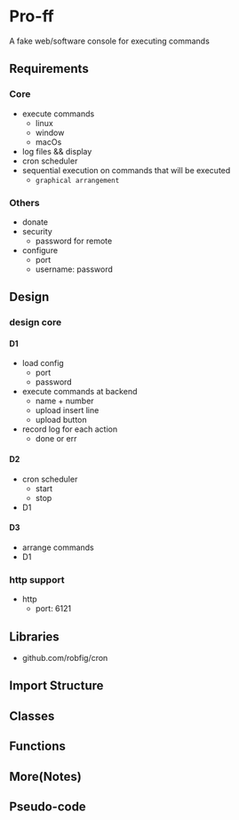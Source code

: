# Pro-ff

A fake web/software console for executing commands

## Requirements

### Core

- execute commands
  - linux
  - window
  - macOs
- log files && display
- cron scheduler
- sequential execution on commands that will be executed
  - `graphical arrangement`

### Others

- donate
- security
  - password for remote
- configure
  - port
  - username: password

## Design

### design core

#### D1

- load config
  - port
  - password
- execute commands at backend
  - name + number
  - upload insert line
  - upload button
- record log for each action
  - done or err

#### D2

- cron scheduler
  - start
  - stop
- D1

#### D3

- arrange commands
- D1

### http support

- http
  - port: 6121

## Libraries

- github.com/robfig/cron

## Import Structure

## Classes

## Functions

## More(Notes)

## Pseudo-code

